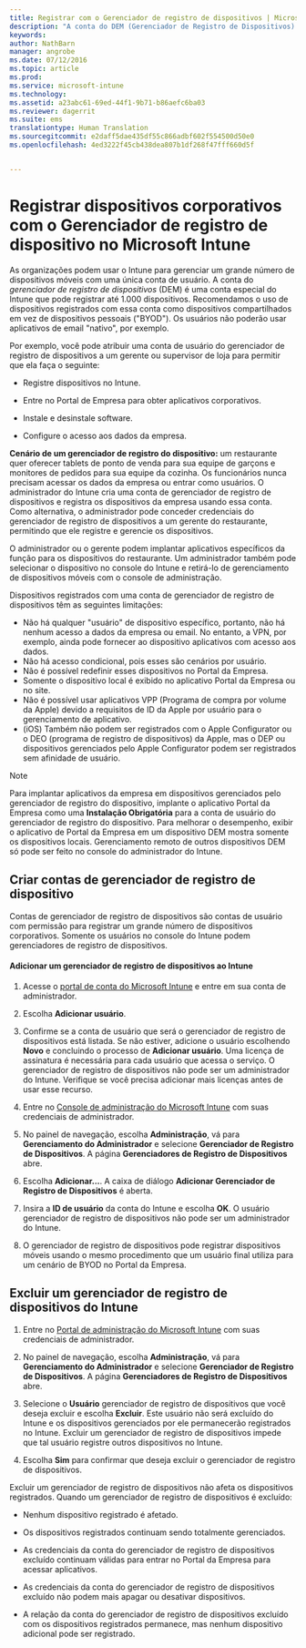 ```yaml
---
title: Registrar com o Gerenciador de registro de dispositivos | Microsoft Intune
description: "A conta do DEM (Gerenciador de Registro de Dispositivos) pode gerenciar grandes quantidades de dispositivos móveis corporativos compartilhados com uma única conta de usuário."
keywords: 
author: NathBarn
manager: angrobe
ms.date: 07/12/2016
ms.topic: article
ms.prod: 
ms.service: microsoft-intune
ms.technology: 
ms.assetid: a23abc61-69ed-44f1-9b71-b86aefc6ba03
ms.reviewer: dagerrit
ms.suite: ems
translationtype: Human Translation
ms.sourcegitcommit: e2daff5dae435df55c866adbf602f554500d50e0
ms.openlocfilehash: 4ed3222f45cb438dea807b1df268f47fff660d5f


---
```



# Registrar dispositivos corporativos com o Gerenciador de registro de dispositivo no Microsoft Intune
As organizações podem usar o Intune para gerenciar um grande número de dispositivos móveis com uma única conta de usuário. A conta do *gerenciador de registro de dispositivos* (DEM) é uma conta especial do Intune que pode registrar até 1.000 dispositivos. Recomendamos o uso de dispositivos registrados com essa conta como dispositivos compartilhados em vez de dispositivos pessoais ("BYOD"). Os usuários não poderão usar aplicativos de email "nativo", por exemplo.

Por exemplo, você pode atribuir uma conta de usuário do gerenciador de registro de dispositivos a um gerente ou supervisor de loja para permitir que ela faça o seguinte:

-   Registre dispositivos no Intune.

-   Entre no Portal de Empresa para obter aplicativos corporativos.

-   Instale e desinstale software.

-   Configure o acesso aos dados da empresa.


**Cenário de um gerenciador de registro do dispositivo:** um restaurante quer oferecer tablets de ponto de venda para sua equipe de garçons e monitores de pedidos para sua equipe da cozinha. Os funcionários nunca precisam acessar os dados da empresa ou entrar como usuários. O administrador do Intune cria uma conta de gerenciador de registro de dispositivos e registra os dispositivos da empresa usando essa conta. Como alternativa, o administrador pode conceder credenciais do gerenciador de registro de dispositivos a um gerente do restaurante, permitindo que ele registre e gerencie os dispositivos.

O administrador ou o gerente podem implantar aplicativos específicos da função para os dispositivos do restaurante. Um administrador também pode selecionar o dispositivo no console do Intune e retirá-lo de gerenciamento de dispositivos móveis com o console de administração.

Dispositivos registrados com uma conta de gerenciador de registro de dispositivos têm as seguintes limitações:
  - Não há qualquer "usuário" de dispositivo específico, portanto, não há nenhum acesso a dados da empresa ou email. No entanto, a VPN, por exemplo, ainda pode fornecer ao dispositivo aplicativos com acesso aos dados.
  - Não há acesso condicional, pois esses são cenários por usuário.
  - Não é possível redefinir esses dispositivos no Portal da Empresa.
  - Somente o dispositivo local é exibido no aplicativo Portal da Empresa ou no site.
  - Não é possível usar aplicativos VPP (Programa de compra por volume da Apple) devido a requisitos de ID da Apple por usuário para o gerenciamento de aplicativo.
  - (iOS) Também não podem ser registrados com o Apple Configurator ou o DEO (programa de registro de dispositivos) da Apple, mas o DEP ou dispositivos gerenciados pelo Apple Configurator podem ser registrados sem afinidade de usuário.

> [!NOTE]
> Para implantar aplicativos da empresa em dispositivos gerenciados pelo gerenciador de registro do dispositivo, implante o aplicativo Portal da Empresa como uma **Instalação Obrigatória** para a conta de usuário do gerenciador de registro do dispositivo.
> Para melhorar o desempenho, exibir o aplicativo de Portal da Empresa em um dispositivo DEM mostra somente os dispositivos locais. Gerenciamento remoto de outros dispositivos DEM só pode ser feito no console do administrador do Intune.

## Criar contas de gerenciador de registro de dispositivo
Contas de gerenciador de registro de dispositivos são contas de usuário com permissão para registrar um grande número de dispositivos corporativos. Somente os usuários no console do Intune podem gerenciadores de registro de dispositivos.

#### Adicionar um gerenciador de registro de dispositivos ao Intune

1.  Acesse o [portal de conta do Microsoft Intune](http://go.microsoft.com/fwlink/?LinkId=698854) e entre em sua conta de administrador.

2.  Escolha **Adicionar usuário**.

3.  Confirme se a conta de usuário que será o gerenciador de registro de dispositivos está listada. Se não estiver, adicione o usuário escolhendo **Novo** e concluindo o processo de **Adicionar usuário**. Uma licença de assinatura é necessária para cada usuário que acessa o serviço. O gerenciador de registro de dispositivos não pode ser um administrador do Intune. Verifique se você precisa adicionar mais licenças antes de usar esse recurso.

4.  Entre no [Console de administração do Microsoft Intune](http://manage.microsoft.com) com suas credenciais de administrador.

5.  No painel de navegação, escolha **Administração**, vá para **Gerenciamento do Administrador** e selecione **Gerenciador de Registro de Dispositivos**. A página **Gerenciadores de Registro de Dispositivos** abre.

6.  Escolha **Adicionar...**. A caixa de diálogo **Adicionar Gerenciador de Registro de Dispositivos** é aberta.

7.  Insira a **ID de usuário** da conta do Intune e escolha **OK**. O usuário gerenciador de registro de dispositivos não pode ser um administrador do Intune.

8.  O gerenciador de registro de dispositivos pode registrar dispositivos móveis usando o mesmo procedimento que um usuário final utiliza para um cenário de BYOD no Portal da Empresa.

## Excluir um gerenciador de registro de dispositivos do Intune

1.  Entre no [Portal de administração do Microsoft Intune](http://manage.microsoft.com) com suas credenciais de administrador.

2.  No painel de navegação, escolha **Administração**, vá para **Gerenciamento do Administrador** e selecione **Gerenciador de Registro de Dispositivos**. A página **Gerenciadores de Registro de Dispositivos** abre.

3.  Selecione o **Usuário** gerenciador de registro de dispositivos que você deseja excluir e escolha **Excluir**. Este usuário não será excluído do Intune e os dispositivos gerenciados por ele permanecerão registrados no Intune. Excluir um gerenciador de registro de dispositivos impede que tal usuário registre outros dispositivos no Intune.

4.  Escolha **Sim** para confirmar que deseja excluir o gerenciador de registro de dispositivos.

Excluir um gerenciador de registro de dispositivos não afeta os dispositivos registrados. Quando um gerenciador de registro de dispositivos é excluído:

-   Nenhum dispositivo registrado é afetado.

-   Os dispositivos registrados continuam sendo totalmente gerenciados.

-   As credenciais da conta do gerenciador de registro de dispositivos excluído continuam válidas para entrar no Portal da Empresa para acessar aplicativos.

-   As credenciais da conta do gerenciador de registro de dispositivos excluído não podem mais apagar ou desativar dispositivos.

-   A relação da conta do gerenciador de registro de dispositivos excluído com os dispositivos registrados permanece, mas nenhum dispositivo adicional pode ser registrado.



<!--HONumber=Sep16_HO2-->


